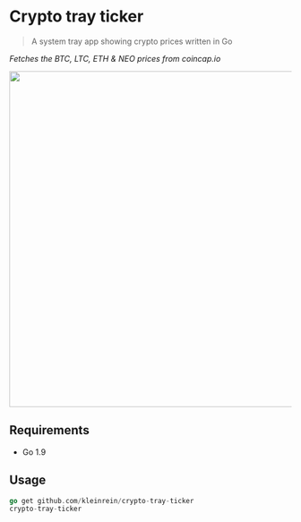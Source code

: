 # Crypto tray ticker

> A system tray app showing crypto prices written in Go

*Fetches the BTC, LTC, ETH & NEO prices from coincap.io*

<img src="https://thumbs.gfycat.com/SmugInfantileAstarte-size_restricted.gif" width="600">

## Requirements
- Go 1.9

## Usage

```go
go get github.com/kleinrein/crypto-tray-ticker
crypto-tray-ticker
```
